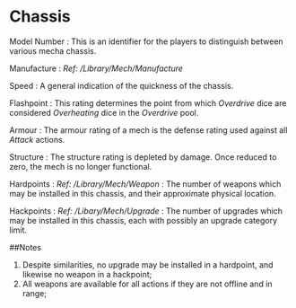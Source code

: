 Chassis
=======


Model Number
:	This is an identifier for the players to distinguish between various mecha chassis.

Manufacture
:	*Ref: /Library/Mech/Manufacture*

Speed
:	A general indication of the quickness of the chassis.

Flashpoint
:	This rating determines the point from which *Overdrive* dice are considered *Overheating* dice in the *Overdrive* pool.

Armour
:	The armour rating of a mech is the defense rating used against all *Attack* actions.

Structure
:	The structure rating is depleted by damage. Once reduced to zero, the mech is no longer functional.

Hardpoints
:	*Ref: /Library/Mech/Weapon*
:	The number of weapons which may be installed in this chassis, and their approximate physical location.

Hackpoints
:	*Ref: /Libary/Mech/Upgrade*
:	The number of upgrades which may be installed in this chassis, each with possibly an upgrade category limit.


##Notes

1. Despite similarities, no upgrade may be installed in a hardpoint, and likewise no weapon in a hackpoint;  
2. All weapons are available for all actions if they are not offline and in range;  